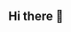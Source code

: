 ## Hi there 👋

<!--
**yvaristil/yvaristil** is a ✨ _special_ ✨ repository because its `README.md` (this file) appears on your GitHub profile.

- Utilizing creative thinking as a means of success
- Working on mostly but not limited to anything aerospace 
- Currently learning the fundamentals of this thing called coding 
- Find me contacts here: linktr.ee/yvaristil


